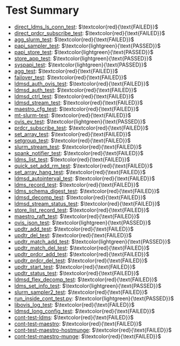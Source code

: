 Test Summary
============
* [direct_ldms_ls_conn_test](test-log/direct_ldms_ls_conn_test.log): $\textcolor{red}{\text{FAILED}}$
* [direct_prdcr_subscribe_test](test-log/direct_prdcr_subscribe_test.log): $\textcolor{red}{\text{FAILED}}$
* [agg_slurm_test](test-log/agg_slurm_test.log): $\textcolor{red}{\text{FAILED}}$
* [papi_sampler_test](test-log/papi_sampler_test.log): $\textcolor{lightgreen}{\text{PASSED}}$
* [papi_store_test](test-log/papi_store_test.log): $\textcolor{lightgreen}{\text{PASSED}}$
* [store_app_test](test-log/store_app_test.log): $\textcolor{lightgreen}{\text{PASSED}}$
* [syspapi_test](test-log/syspapi_test.log): $\textcolor{lightgreen}{\text{PASSED}}$
* [agg_test](test-log/agg_test.log): $\textcolor{red}{\text{FAILED}}$
* [failover_test](test-log/failover_test.log): $\textcolor{red}{\text{FAILED}}$
* [ldmsd_auth_ovis_test](test-log/ldmsd_auth_ovis_test.log): $\textcolor{red}{\text{FAILED}}$
* [ldmsd_auth_test](test-log/ldmsd_auth_test.log): $\textcolor{red}{\text{FAILED}}$
* [ldmsd_ctrl_test](test-log/ldmsd_ctrl_test.log): $\textcolor{red}{\text{FAILED}}$
* [ldmsd_stream_test](test-log/ldmsd_stream_test.log): $\textcolor{red}{\text{FAILED}}$
* [maestro_cfg_test](test-log/maestro_cfg_test.log): $\textcolor{red}{\text{FAILED}}$
* [mt-slurm-test](test-log/mt-slurm-test.log): $\textcolor{red}{\text{FAILED}}$
* [ovis_ev_test](test-log/ovis_ev_test.log): $\textcolor{lightgreen}{\text{PASSED}}$
* [prdcr_subscribe_test](test-log/prdcr_subscribe_test.log): $\textcolor{red}{\text{FAILED}}$
* [set_array_test](test-log/set_array_test.log): $\textcolor{red}{\text{FAILED}}$
* [setgroup_test](test-log/setgroup_test.log): $\textcolor{red}{\text{FAILED}}$
* [slurm_stream_test](test-log/slurm_stream_test.log): $\textcolor{red}{\text{FAILED}}$
* [spank_notifier_test](test-log/spank_notifier_test.log): $\textcolor{red}{\text{FAILED}}$
* [ldms_list_test](test-log/ldms_list_test.log): $\textcolor{red}{\text{FAILED}}$
* [quick_set_add_rm_test](test-log/quick_set_add_rm_test.log): $\textcolor{red}{\text{FAILED}}$
* [set_array_hang_test](test-log/set_array_hang_test.log): $\textcolor{red}{\text{FAILED}}$
* [ldmsd_autointerval_test](test-log/ldmsd_autointerval_test.log): $\textcolor{red}{\text{FAILED}}$
* [ldms_record_test](test-log/ldms_record_test.log): $\textcolor{red}{\text{FAILED}}$
* [ldms_schema_digest_test](test-log/ldms_schema_digest_test.log): $\textcolor{red}{\text{FAILED}}$
* [ldmsd_decomp_test](test-log/ldmsd_decomp_test.log): $\textcolor{red}{\text{FAILED}}$
* [ldmsd_stream_status_test](test-log/ldmsd_stream_status_test.log): $\textcolor{red}{\text{FAILED}}$
* [store_list_record_test](test-log/store_list_record_test.log): $\textcolor{red}{\text{FAILED}}$
* [maestro_raft_test](test-log/maestro_raft_test.log): $\textcolor{red}{\text{FAILED}}$
* [ovis_json_test](test-log/ovis_json_test.log): $\textcolor{lightgreen}{\text{PASSED}}$
* [updtr_add_test](test-log/updtr_add_test.log): $\textcolor{red}{\text{FAILED}}$
* [updtr_del_test](test-log/updtr_del_test.log): $\textcolor{red}{\text{FAILED}}$
* [updtr_match_add_test](test-log/updtr_match_add_test.log): $\textcolor{lightgreen}{\text{PASSED}}$
* [updtr_match_del_test](test-log/updtr_match_del_test.log): $\textcolor{red}{\text{FAILED}}$
* [updtr_prdcr_add_test](test-log/updtr_prdcr_add_test.log): $\textcolor{red}{\text{FAILED}}$
* [updtr_prdcr_del_test](test-log/updtr_prdcr_del_test.log): $\textcolor{red}{\text{FAILED}}$
* [updtr_start_test](test-log/updtr_start_test.log): $\textcolor{red}{\text{FAILED}}$
* [updtr_status_test](test-log/updtr_status_test.log): $\textcolor{red}{\text{FAILED}}$
* [ldmsd_flex_decomp_test](test-log/ldmsd_flex_decomp_test.log): $\textcolor{red}{\text{FAILED}}$
* [ldms_set_info_test](test-log/ldms_set_info_test.log): $\textcolor{lightgreen}{\text{PASSED}}$
* [slurm_sampler2_test](test-log/slurm_sampler2_test.log): $\textcolor{red}{\text{FAILED}}$
* [run_inside_cont_test.py](test-log/run_inside_cont_test.py.log): $\textcolor{lightgreen}{\text{PASSED}}$
* [libovis_log_test](test-log/libovis_log_test.log): $\textcolor{red}{\text{FAILED}}$
* [ldmsd_long_config_test](test-log/ldmsd_long_config_test.log): $\textcolor{red}{\text{FAILED}}$
* [cont-test-ldms](test-log/cont-test-ldms.log): $\textcolor{red}{\text{FAILED}}$
* [cont-test-maestro](test-log/cont-test-maestro.log): $\textcolor{red}{\text{FAILED}}$
* [cont-test-maestro-hostmunge](test-log/cont-test-maestro-hostmunge.log): $\textcolor{red}{\text{FAILED}}$
* [cont-test-maestro-munge](test-log/cont-test-maestro-munge.log): $\textcolor{red}{\text{FAILED}}$
